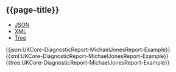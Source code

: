 ## {{page-title}}

<div class="nhsd-!t-margin-bottom-6">
  <ul class="nav nav-tabs" role="tablist">
        <li role="presentation" class="active">
            <a href="#JSON-DR-MJR-E" role="tab" data-toggle="tab">JSON</a>
        </li>
         <li role="presentation">
            <a href="#XML-DR-MJR-E" role="tab" data-toggle="tab">XML</a>
        </li>
        <li role="presentation">
            <a href="#Tree-DR-MJR-E" role="tab" data-toggle="tab">Tree</a>
        </li>
  </ul>
    
  <div class="tab-content snippet">
    <div id="JSON-DR-MJR-E" role="tabpanel" class="tab-pane active">
{{json:UKCore-DiagnosticReport-MichaelJonesReport-Example}}
    </div>
    <div id="XML-DR-MJR-E" role="tabpanel" class="tab-pane">
{{xml:UKCore-DiagnosticReport-MichaelJonesReport-Example}}
    </div>
    <div id="Tree-DR-MJR-E" role="tabpanel" class="tab-pane">
{{tree:UKCore-DiagnosticReport-MichaelJonesReport-Example}}
    </div>
  </div>
</div>